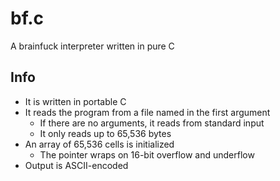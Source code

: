 # bf.c

A brainfuck interpreter written in pure C

## Info

- It is written in portable C
- It reads the program from a file named in the first argument
	- If there are no arguments, it reads from standard input
	- It only reads up to 65,536 bytes
- An array of 65,536 cells is initialized
	- The pointer wraps on 16-bit overflow and underflow
- Output is ASCII-encoded
